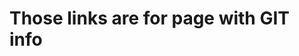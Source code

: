 Those links are for page with GIT info
====

[1]: http://www.davidam.com/docu/crear-repositorio-git-servidor.html
[2]: http://rogerdudler.github.io/git-guide/index.es.html
[3]: http://learngitbranching.js.org/
[4]: http://aprendegit.com/fork-de-repositorios-para-que-sirve/
[5]: http://aprendegit.com/que-es-un-pull-request/